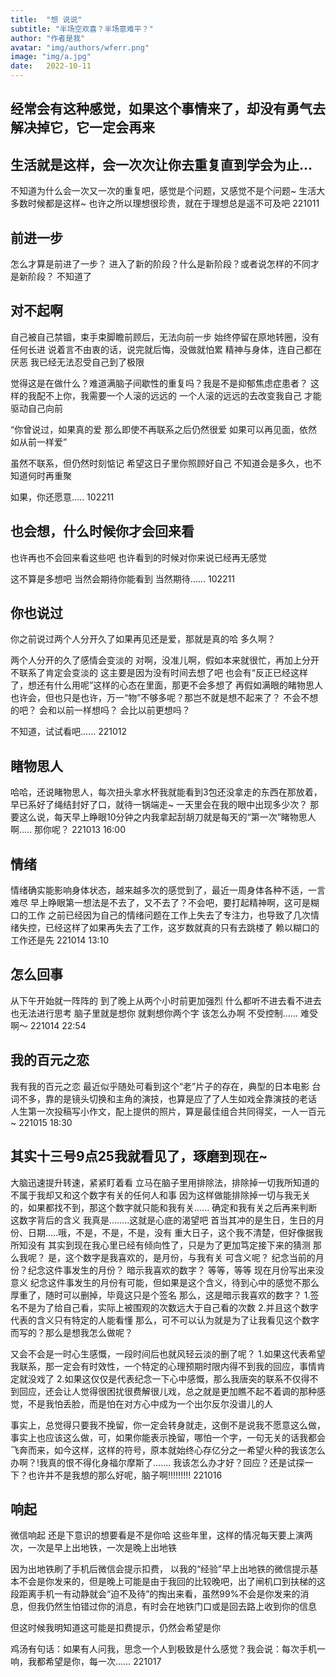 ```yaml
---
title:  "想 说说"
subtitle: "半场空欢喜？半场意难平？"
author: "作者是我"
avatar: "img/authors/wferr.png"
image: "img/a.jpg"
date:   2022-10-11
---
```


## 经常会有这种感觉，如果这个事情来了，却没有勇气去解决掉它，它一定会再来 
## 生活就是这样，会一次次让你去重复直到学会为止...
不知道为什么会一次又一次的重复吧，感觉是个问题，又感觉不是个问题~
生活大多数时候都是这样~
也许之所以理想很珍贵，就在于理想总是遥不可及吧
221011

## 前进一步
怎么才算是前进了一步？
进入了新的阶段？什么是新阶段？或者说怎样的不同才是新阶段？
不知道了

## 对不起啊
自己被自己禁锢，束手束脚瞻前顾后，无法向前一步
始终停留在原地转圈，没有任何长进
说着言不由衷的话，说完就后悔，没做就怕累
精神与身体，连自己都在厌恶
我已经无法忍受自己到了极限

觉得这是在做什么？难道满脑子间歇性的重复吗？我是不是抑郁焦虑症患者？
这样的我配不上你，我需要一个人滚的远远的
一个人滚的远远的去改变我自己
才能驱动自己向前

“你曾说过，如果真的爱
那么即使不再联系之后仍然很爱
如果可以再见面，依然如从前一样爱”

虽然不联系，但仍然时刻惦记
希望这日子里你照顾好自己
不知道会是多久，也不知道何时再重聚

如果，你还愿意.....
102211

## 也会想，什么时候你才会回来看
也许再也不会回来看这些吧
也许看到的时候对你来说已经再无感觉

这不算是多想吧
当然会期待你能看到
当然期待......
102211

## 你也说过
你之前说过两个人分开久了如果再见还是爱，那就是真的哈
多久啊？

两个人分开的久了感情会变淡的
对啊，没准儿啊，假如本来就很忙，再加上分开不联系了肯定会变淡的
这主要是因为没有时间去想了吧
也会有“反正已经这样了，想还有什么用呢”这样的心态在里面，那更不会多想了
再假如满眼的睹物思人也许会，但也只是也许，万一“物”不够多呢？那岂不就是想不起来了？
不会不想的吧？
会和以前一样想吗？
会比以前更想吗？

不知道，试试看吧......
221012

## 睹物思人
哈哈，还说睹物思人，每次扭头拿水杯我就能看到3包还没拿走的东西在那放着，早已系好了绳结封好了口，就待一锅端走~
一天里会在我的眼中出现多少次？
那要这么说，每天早上睁眼10分钟之内我拿起刮胡刀就是每天的“第一次”睹物思人啊.....
那你呢？
221013 16:00

## 情绪
情绪确实能影响身体状态，越来越多次的感觉到了，最近一周身体各种不适，一言难尽
早上睁眼第一想法是不去了，又不去了？不会吧，要打起精神啊，这可是糊口的工作
之前已经因为自己的情绪问题在工作上失去了专注力，也导致了几次情绪失控，已经这样了如果再失去了工作，这岁数就真的只有去跳楼了
赖以糊口的工作还是先
221014 13:10

## 怎么回事
从下午开始就一阵阵的
到了晚上从两个小时前更加强烈
什么都听不进去看不进去
也无法进行思考
脑子里就是想你
就剩想你两个字
该怎么办啊
不受控制……
难受啊～
221014 22:54

## 我的百元之恋
我有我的百元之恋
最近似乎随处可看到这个“老”片子的存在，典型的日本电影
台词不多，靠的是镜头切换和主角的演技，也算是应了了人生如戏全靠演技的老话
人生第一次投稿写小作文，配上提供的照片，算是最佳组合共同得奖，一人一百元~
221015 18:30

## 其实十三号9点25我就看见了，琢磨到现在~
大脑迅速提升转速，紧紧盯着看
立马在脑子里用排除法，排除掉一切我所知道的不属于我却又和这个数字有关的任何人和事
因为这样做能排除掉一切与我无关的，如果都找不到，那这个数字就只能和我有关......
确定和我有关之后再来判断这数字背后的含义
我真是........这就是心底的渴望吧
首当其冲的是生日，生日的月份、日期.....哦，不是，不是，不是，没有
重大日子，这个我不清楚，但好像据我所知没有
其实到现在我心里已经有倾向性了，只是为了更加笃定接下来的猜测
那么我呢？
是，这个数字是我喜欢的，是月份，与我有关
可含义呢？
纪念当前的月份？纪念这件事发生的月份？
暗示我喜欢的数字？
等等，等等
现在月份写出来没意义
纪念这件事发生的月份有可能，但如果是这个含义，待到心中的感觉不那么厚重了，随时可以删掉，毕竟这只是个签名
那么，这是暗示我喜欢的数字？
1.签名不是为了给自己看，实际上被围观的次数远大于自己看的次数
2.并且这个数字代表的含义只有特定的人能看懂
那么，可不可以认为就是为了让我看见这个数字而写的？那么是想我怎么做呢？

又会不会是一时心生感慨，一段时间后也就风轻云淡的删了呢？
1.如果这代表希望我联系，那一定会有时效性，一个特定的心理预期时限内得不到我的回应，事情肯定就没戏了
2.如果这仅仅是代表纪念一下心中感慨，那么我唐突的联系不仅得不到回应，还会让人觉得很困扰很费解很儿戏，总之就是更加瞧不起不着调的那种感觉，不是我怕丢脸，而是怕在对方心中成为一个出尔反尔没谱儿的人

事实上，总觉得只要我不挽留，你一定会转身就走，这倒不是说我不愿意这么做，事实上也应该这么做，可，如果你能表示挽留，哪怕一个字，一句无关的话我都会飞奔而来，如今这样，这样的符号，原本就始终心存亿分之一希望火种的我该怎么办啊？!我真的恨不得化身福尔摩斯了.......
我该怎么办才好？回应？还是试探一下？也许并不是我想的那么好呢，脑子啊!!!!!!!!!
221016

## 响起
微信响起
还是下意识的想要看是不是你哈
这些年里，这样的情况每天要上演两次，一次是早上出地铁，一次是晚上出地铁

因为出地铁刷了手机后微信会提示扣费，
以我的“经验”早上出地铁的微信提示基本不会是你发来的，但是晚上可能是由于我回的比较晚吧，出了闸机口到扶梯的这段距离手机一有动静就会“迫不及待”的掏出来看，虽然99%不会是你发来的消息，但我仍然生怕错过你的消息，有时会在地铁门口或是回去路上收到你的信息

但这时候我明知道这可能是扣费提示，仍然会希望是你

鸡汤有句话：如果有人问我，思念一个人到极致是什么感觉？我会说：每次手机一响，我都希望是你，每一次……
221017
